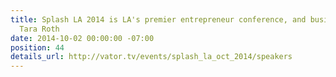 ```yaml
---
title: Splash LA 2014 is LA's premier entrepreneur conference, and business plan competition,
  Tara Roth
date: 2014-10-02 00:00:00 -07:00
position: 44
details_url: http://vator.tv/events/splash_la_oct_2014/speakers
---
```


